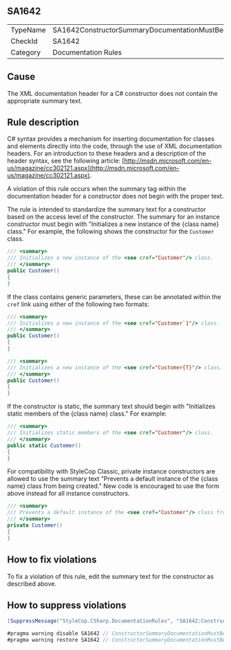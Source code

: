 ﻿## SA1642

<table>
<tr>
  <td>TypeName</td>
  <td>SA1642ConstructorSummaryDocumentationMustBeginWithStandardText</td>
</tr>
<tr>
  <td>CheckId</td>
  <td>SA1642</td>
</tr>
<tr>
  <td>Category</td>
  <td>Documentation Rules</td>
</tr>
</table>

## Cause

The XML documentation header for a C# constructor does not contain the appropriate summary text.

## Rule description

C# syntax provides a mechanism for inserting documentation for classes and elements directly into the code, through the
use of XML documentation headers. For an introduction to these headers and a description of the header syntax, see the
following article: [http://msdn.microsoft.com/en-us/magazine/cc302121.aspx](http://msdn.microsoft.com/en-us/magazine/cc302121.aspx).

A violation of this rule occurs when the summary tag within the documentation header for a constructor does not begin
with the proper text.

The rule is intended to standardize the summary text for a constructor based on the access level of the constructor. The
summary for an instance constructor must begin with "Initializes a new instance of the {class name} class." For example,
the following shows the constructor for the `Customer` class.

```csharp
/// <summary>
/// Initializes a new instance of the <see cref="Customer"/> class.
/// </summary>
public Customer()
{
}
```

If the class contains generic parameters, these can be annotated within the `cref` link using either of the following
two formats:

```csharp
/// <summary>
/// Initializes a new instance of the <see cref="Customer`1"/> class.
/// </summary>
public Customer()
{
}

/// <summary>
/// Initializes a new instance of the <see cref="Customer{T}"/> class.
/// </summary>
public Customer()
{
}
```

If the constructor is static, the summary text should begin with "Initializes static members of the {class name} class."
For example:

```csharp
/// <summary>
/// Initializes static members of the <see cref="Customer"/> class.
/// </summary>
public static Customer()
{
}
```

For compatibility with StyleCop Classic, private instance constructors are allowed to use the summary text "Prevents a
default instance of the {class name} class from being created." New code is encouraged to use the form above instead for
all instance constructors.

```csharp
/// <summary>
/// Prevents a default instance of the <see cref="Customer"/> class from being created.
/// </summary>
private Customer()
{
}
```

## How to fix violations

To fix a violation of this rule, edit the summary text for the constructor as described above.

## How to suppress violations

```csharp
[SuppressMessage("StyleCop.CSharp.DocumentationRules", "SA1642:ConstructorSummaryDocumentationMustBeginWithStandardText", Justification = "Reviewed.")]
```

```csharp
#pragma warning disable SA1642 // ConstructorSummaryDocumentationMustBeginWithStandardText
#pragma warning restore SA1642 // ConstructorSummaryDocumentationMustBeginWithStandardText
```
